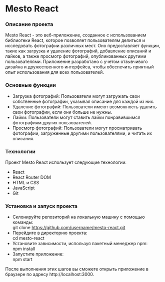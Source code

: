 # Mesto React

### Описание проекта
Mesto React - это веб-приложение, созданное с использованием библиотеки React, которое позволяет пользователям делиться и исследовать фотографии различных мест. Оно предоставляет функции, такие как загрузка и удаление фотографий, добавление описаний и лайков, а также просмотр фотографий, опубликованных другими пользователями. Приложение разработано с учетом отзывчивого дизайна и дружественного интерфейса, чтобы обеспечить приятный опыт использования для всех пользователей.

### Основные функции
* Загрузка фотографий: Пользователи могут загружать свои собственные фотографии, указывая описание для каждой из них.
* Удаление фотографий: Пользователи имеют возможность удалить свои фотографии, если они больше не нужны.
* Лайки: Пользователи могут ставить лайки понравившимся фотографиям других пользователей.
* Просмотр фотографий: Пользователи могут просматривать фотографии, загруженные другими пользователями, и читать их описания.

### Технологии
Проект Mesto React использует следующие технологии:
* React
* React Router DOM
* HTML и CSS
* JavaScript
* Git

### Установка и запуск проекта
* Склонируйте репозиторий на локальную машину с помощью команды: <br>
git clone https://github.com/username/mesto-react.git
* Перейдите в директорию проекта:<br>
cd mesto-react
* Установите зависимости, используя пакетный менеджер npm:<br>
npm install
* Запустите приложение:<br>
npm start

После выполнения этих шагов вы сможете открыть приложение в браузере по адресу http://localhost:3000.

